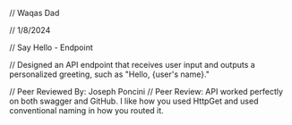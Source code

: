 // Waqas Dad

// 1/8/2024

// Say Hello - Endpoint

// Designed an API endpoint that receives user input and outputs a personalized greeting, such as "Hello, {user's name}." 

// Peer Reviewed By: Joseph Poncini
// Peer Review: API worked perfectly on both swagger and GitHub. I like how you used HttpGet and used conventional naming in how you routed it. 